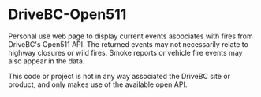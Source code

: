 # DriveBC-Open511
Personal use web page to display current events asoociates with fires from DriveBC's Open511 API.
The returned events may not necessarily relate to highway closures or wild fires.  Smoke reports or vehicle fire events may also appear in the data.

This code or project is not in any way associated the DriveBC site or product, and only makes use of the available open API.

